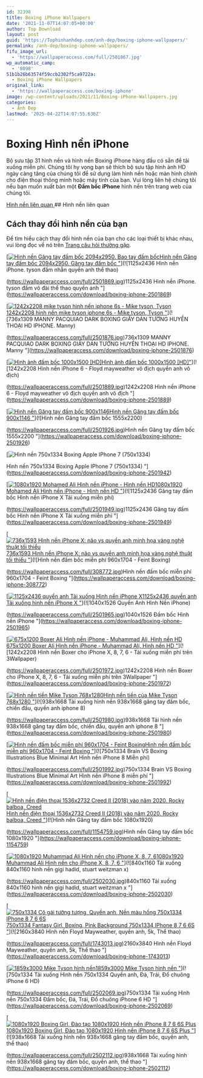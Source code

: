 ```yaml
---
id: 32398
title: Boxing iPhone Wallpapers
date: '2021-11-07T14:07:05+00:00'
author: Top Download
layout: post
guid: 'https://Tophinhanhdep.com/anh-dep/boxing-iphone-wallpapers/'
permalink: /anh-dep/boxing-iphone-wallpapers/
fifu_image_url:
  - 'https://wallpaperaccess.com/full/2501867.jpg'
wp_automatic_camp:
  - '8098'
51b1b26b63574f59ccb2302f5ca9722a:
  - Boxing iPhone Wallpapers
original_link:
  - 'https://wallpaperaccess.com/boxing-iphone'
image: /wp-content/uploads/2021/11/Boxing-iPhone-Wallpapers.jpg
categories:
  - Ảnh Đẹp
lastmod: '2025-04-22T14:07:55.636Z'
---
```

# Boxing Hình nền iPhone

Bộ sưu tập 31 hình nền và hình nền Boxing iPhone hàng đầu có sẵn để tải xuống miễn phí. Chúng tôi hy vọng bạn sẽ thích bộ sưu tập hình ảnh HD ngày càng tăng của chúng tôi để sử dụng làm hình nền hoặc màn hình chính cho điện thoại thông minh hoặc máy tính của bạn. Vui lòng liên hệ chúng tôi nếu bạn muốn xuất bản một **Đấm bốc iPhone** hình nền trên trang web của chúng tôi.

[Hình nền liên quan ](#related) ## Hình nền liên quan

## Cách thay đổi hình nền của bạn

Để tìm hiểu cách thay đổi hình nền của bạn cho các loại thiết bị khác nhau, vui lòng đọc về nó trên [Trang câu hỏi thường gặp](https://tophinhanhdep.com/faq/).

  
[[![Hình nền Găng tay đấm bốc 2094x2950.  Bao tay đấm bốc](https://wallpaperaccess.com/full/2501867.jpg)Hình nền Găng tay đấm bốc 2094x2950. Găng tay đấm bốc "](https://wallpaperaccess.com/download/boxing-iphone-2501867)](![1125x2436 Hình nền iPhone.  tyson đấm nhẫn quyền anh thể thao)

(https://wallpaperaccess.com/full/2501869.jpg)1125x2436 Hình nền iPhone. tyson đấm võ đài thể thao quyền anh "](https://wallpaperaccess.com/download/boxing-iphone-2501869)

[[![1242x2208 mike tyson hình nền iphone 6s - Mike tyson, Tyson](https://wallpaperaccess.com/full/2501870.jpg)1242x2208 hình nền mike tyson iphone 6s - Mike tyson, Tyson "](https://wallpaperaccess.com/download/boxing-iphone-2501870)](![736x1309 MANNY PACQUIAO DARK BOXING GIẤY DÁN TƯỜNG HUYỀN THOẠI HD IPHONE.  Manny)

(https://wallpaperaccess.com/full/2501876.jpg)736x1309 MANNY PACQUIAO DARK BOXING GIẤY DÁN TƯỜNG HUYỀN THOẠI HD IPHONE. Manny "](https://wallpaperaccess.com/download/boxing-iphone-2501876)

[[![Hình ảnh đấm bốc 1000x1500 [HD]](https://wallpaperaccess.com/full/1488228.jpg)Hình ảnh đấm bốc 1000x1500 \[HD\]"](https://wallpaperaccess.com/download/boxing-iphone-1488228)](![1242x2208 Hình nền iPhone 6 - Floyd mayweather vô địch quyền anh vô địch)

(https://wallpaperaccess.com/full/2501889.jpg)1242x2208 Hình nền iPhone 6 - Floyd mayweather vô địch quyền anh vô địch "](https://wallpaperaccess.com/download/boxing-iphone-2501889)

[[![Hình nền Găng tay đấm bốc 900x1146](https://wallpaperaccess.com/full/2501895.jpg)Hình nền Găng tay đấm bốc 900x1146 "](https://wallpaperaccess.com/download/boxing-iphone-2501895)](![Hình nền Găng tay đấm bốc 1555x2200)

(https://wallpaperaccess.com/full/2501926.jpg)Hình nền Găng tay đấm bốc 1555x2200 "](https://wallpaperaccess.com/download/boxing-iphone-2501926)

[![Hình nền 750x1334 Boxing Apple IPhone 7 (750x1334)](https://wallpaperaccess.com/full/2501942.jpg)

Hình nền 750x1334 Boxing Apple IPhone 7 (750x1334) "](https://wallpaperaccess.com/download/boxing-iphone-2501942)

[[![1080x1920 Mohamed Ali Hình nền iPhone - Hình nền HD](https://wallpaperaccess.com/full/2501945.jpg)1080x1920 Mohamed Ali Hình nền iPhone - Hình nền HD "](https://wallpaperaccess.com/download/boxing-iphone-2501945)](![1125x2436 Găng tay đấm bốc Hình nền iPhone X Tải xuống miễn phí)

(https://wallpaperaccess.com/full/2501949.jpg)1125x2436 Găng tay đấm bốc Hình nền iPhone X Tải xuống miễn phí "](https://wallpaperaccess.com/download/boxing-iphone-2501949)

[[![736x1593 Hình nền iPhone X: não vs quyền anh minh họa vàng nghệ thuật tối thiểu](https://wallpaperaccess.com/full/2501957.jpg)736x1593 Hình nền iPhone X: não vs quyền anh minh họa vàng nghệ thuật tối thiểu "](https://wallpaperaccess.com/download/boxing-iphone-2501957)](![Hình nền đấm bốc miễn phí 960x1704 - Feint Boxing)

(https://wallpaperaccess.com/full/308772.jpg)Hình nền đấm bốc miễn phí 960x1704 - Feint Boxing "](https://wallpaperaccess.com/download/boxing-iphone-308772)

[[![1125x2436 quyền anh Tải xuống Hình nền iPhone X](https://wallpaperaccess.com/full/2501963.jpg)1125x2436 quyền anh Tải xuống hình nền iPhone X "](https://wallpaperaccess.com/download/boxing-iphone-2501963)](![1040x1526 Quyền Anh Hình Nền iPhone)

(https://wallpaperaccess.com/full/2501965.jpg)1040x1526 Đấm bốc Hình nền iPhone "](https://wallpaperaccess.com/download/boxing-iphone-2501965)

[[![675x1200 Boxer Ali Hình nền iPhone - Muhammad Ali, Hình nền HD](https://wallpaperaccess.com/full/2016857.jpg)675x1200 Boxer Ali Hình nền iPhone - Muhammad Ali, Hình nền HD "](https://wallpaperaccess.com/download/boxing-iphone-2016857)](![1242x2208 Hình nền Boxer cho iPhone X, 8, 7, 6 - Tải xuống miễn phí trên 3Wallpaper)

(https://wallpaperaccess.com/full/2501972.jpg)1242x2208 Hình nền Boxer cho iPhone X, 8, 7, 6 - Tải xuống miễn phí trên 3Wallpaper "](https://wallpaperaccess.com/download/boxing-iphone-2501972)

[[![Hình nền tiền Mike Tyson 768x1280](https://wallpaperaccess.com/full/2501979.png)Hình nền tiền của Mike Tyson 768x1280 "](https://wallpaperaccess.com/download/boxing-iphone-2501979)](![938x1668 Tải xuống hình nền 938x1668 găng tay đấm bốc, chiến đấu, quyền anh iphone 8)

(https://wallpaperaccess.com/full/2501980.jpg)938x1668 Tải hình nền 938x1668 găng tay đấm bốc, chiến đấu, quyền anh iphone 8 "](https://wallpaperaccess.com/download/boxing-iphone-2501980)

[[![Hình nền đấm bốc miễn phí 960x1704 - Feint Boxing](https://wallpaperaccess.com/full/2501991.jpg)Hình nền đấm bốc miễn phí 960x1704 - Feint Boxing "](https://wallpaperaccess.com/download/boxing-iphone-2501991)](![750x1334 Brain VS Boxing Illustrations Blue Minimal Art Hình nền iPhone 8 Miễn phí)

(https://wallpaperaccess.com/full/2501992.jpg)750x1334 Brain VS Boxing Illustrations Blue Minimal Art Hình nền iPhone 8 miễn phí "](https://wallpaperaccess.com/download/boxing-iphone-2501992)

[ [![Hình nền điện thoại 1536x2732 Creed II (2018) vào năm 2020. Rocky balboa, Creed](https://wallpaperaccess.com/full/1647063.jpg)Hình nền điện thoại 1536x2732 Creed II (2018) vào năm 2020. Rocky balboa, Creed "](https://wallpaperaccess.com/download/boxing-iphone-1647063)](![Hình nền Găng tay đấm bốc 1080x1920)

(https://wallpaperaccess.com/full/1154759.jpg)Hình nền Găng tay đấm bốc 1080x1920 "](https://wallpaperaccess.com/download/boxing-iphone-1154759)

[[![1080x1920 Muhammad Ali Hình nền cho iPhone X, 8, 7, 6](https://wallpaperaccess.com/full/2502003.jpg)1080x1920 Muhammad Ali Hình nền cho iPhone X, 8, 7, 6 "](https://wallpaperaccess.com/download/boxing-iphone-2502003)](![840x1160 Tải xuống 840x1160 hình nền gigi hadid, stuart weitzman x)

(https://wallpaperaccess.com/full/2502030.jpg)840x1160 Tải xuống 840x1160 hình nền gigi hadid, stuart weitzman x "](https://wallpaperaccess.com/download/boxing-iphone-2502030)

[[![750x1334 Cô gái tưởng tượng, Quyền anh, Nền màu hồng 750x1334 IPhone 8 7 6 6S](https://wallpaperaccess.com/full/2502051.jpg)750x1334 Fantasy Girl, Boxing, Pink Background 750x1334 IPhone 8 7 6 6S "](https://wallpaperaccess.com/download/boxing-iphone-2502051)](![2160x3840 Hình nền Floyd Mayweather, quyền anh, 5k, Thể thao)

(https://wallpaperaccess.com/full/1743013.jpg)2160x3840 Hình nền Floyd Mayweather, quyền anh, 5k, Thể thao "](https://wallpaperaccess.com/download/boxing-iphone-1743013)

[[![1859x3000 Mike Tyson hình nền](https://wallpaperaccess.com/full/1377167.jpg)1859x3000 Mike Tyson hình nền "](https://wallpaperaccess.com/download/boxing-iphone-1377167)](![750x1334 Tải xuống Hình nền 750x1334 Quyền anh, Đá, Trái, Đổ chuông iPhone 6 HD)

(https://wallpaperaccess.com/full/2502069.jpg)750x1334 Tải xuống Hình nền 750x1334 Đấm bốc, Đá, Trái, Đổ chuông iPhone 6 HD "](https://wallpaperaccess.com/download/boxing-iphone-2502069)

[[![1080x1920 Boxing Girl, Đào tạo 1080x1920 Hình nền iPhone 8 7 6 6S Plus](https://wallpaperaccess.com/full/2502103.jpg)1080x1920 Boxing Girl, Đào tạo 1080x1920 Hình nền iPhone 8 7 6 6S Plus "](https://wallpaperaccess.com/download/boxing-iphone-2502103)](![938x1668 Tải xuống hình nền 938x1668 găng tay đấm bốc, quyền anh, thể thao)

(https://wallpaperaccess.com/full/2502112.jpg)938x1668 Tải xuống hình nền 938x1668 găng tay đấm bốc, quyền anh, thể thao "](https://wallpaperaccess.com/download/boxing-iphone-2502112)
